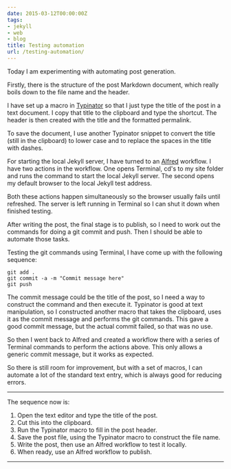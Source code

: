 ```yaml
---
date: 2015-03-12T00:00:00Z
tags:
- jekyll
- web
- blog
title: Testing automation
url: /testing-automation/
---
```


Today I am experimenting with automating post generation.

Firstly, there is the structure of the post Markdown document, which really
boils down to the file name and the header.

I have set up a macro in [Typinator][1] so that I just type the title of the
post in a text document. I copy that title to the clipboard and type the
shortcut. The header is then created with the title and the formatted permalink.

To save the document, I use another Typinator snippet to convert the title
(still in the clipboard) to lower case and to replace the spaces in the title
with dashes.

For starting the local Jekyll server, I have turned to an [Alfred][2] workflow.
I have two actions in the workflow. One opens Terminal, cd's to my site folder
and runs the command to start the local Jekyll server. The second opens my
default browser to the local Jekyll test address.

Both these actions happen simultaneously so the browser usually fails until
refreshed. The server is left running in Terminal so I can shut it down when
finished testing.

After writing the post, the final stage is to publish, so I need to work out the
commands for doing a git commit and push. Then I should be able to automate
those tasks.

Testing the git commands using Terminal, I have come up with the following
sequence:

    git add .
    git commit -a -m "Commit message here"
    git push

The commit message could be the title of the post, so I need a way to construct
the command and then execute it. Typinator is good at text manipulation, so I
constructed another macro that takes the clipboard, uses it as the commit
message and performs the git commands. This gave a good commit message, but the
actual commit failed, so that was no use.

So then I went back to Alfred and created a workflow there with a series of
Terminal commands to perform the actions above. This only allows a generic
commit message, but it works as expected.

So there is still room for improvement, but with a set of macros, I can automate
a lot of the standard text entry, which is always good for reducing errors.

---

The sequence now is:

1. Open the text editor and type the title of the post.
1. Cut this into the clipboard.
1. Run the Typinator macro to fill in the post header.
1. Save the post file, using the Typinator macro to construct the file name.
1. Write the post, then use an Alfred workflow to test it locally.
1. When ready, use an Alfred workflow to publish.

---

[1]: http://www.ergonis.com/products/typinator/
[2]: http://www.alfredapp.com
